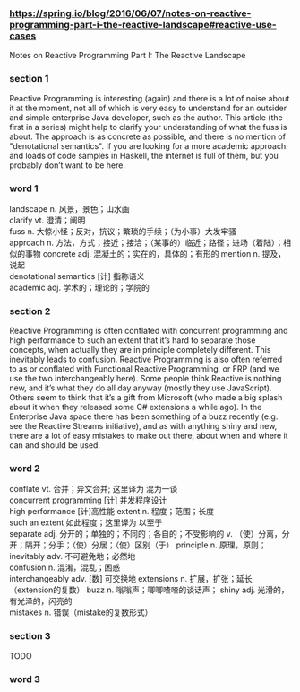 ### https://spring.io/blog/2016/06/07/notes-on-reactive-programming-part-i-the-reactive-landscape#reactive-use-cases
Notes on Reactive Programming Part I: The Reactive Landscape
### section 1
Reactive Programming is interesting (again) and there is a lot of noise about it at the moment, not all of which is very easy to understand for an outsider and simple enterprise Java developer, such as the author. This article (the first in a series) might help to clarify your understanding of what the fuss is about. The approach is as concrete as possible, and there is no mention of "denotational semantics". If you are looking for a more academic approach and loads of code samples in Haskell, the internet is full of them, but you probably don’t want to be here.

### word 1
landscape n. 风景，景色；山水画  
clarify vt. 澄清；阐明  
fuss n. 大惊小怪；反对，抗议；繁琐的手续；（为小事）大发牢骚  
approach n. 方法，方式；接近；接洽；（某事的）临近；路径；进场（着陆）；相似的事物
concrete adj. 混凝土的；实在的，具体的；有形的
mention n. 提及，说起  
denotational semantics [计] 指称语义  
academic adj. 学术的；理论的；学院的  

### section 2
Reactive Programming is often conflated with concurrent programming and high performance to such an extent that it’s hard to separate those concepts, when actually they are in principle completely different. This inevitably leads to confusion. Reactive Programming is also often referred to as or conflated with Functional Reactive Programming, or FRP (and we use the two interchangeably here). Some people think Reactive is nothing new, and it’s what they do all day anyway (mostly they use JavaScript). Others seem to think that it’s a gift from Microsoft (who made a big splash about it when they released some C# extensions a while ago). In the Enterprise Java space there has been something of a buzz recently (e.g. see the Reactive Streams initiative), and as with anything shiny and new, there are a lot of easy mistakes to make out there, about when and where it can and should be used.

### word 2
conflate vt. 合并；异文合并; 这里译为 混为一谈  
concurrent programming [计] 并发程序设计  
high performance [计]高性能
extent n. 程度；范围；长度  
such an extent 如此程度；这里译为 以至于  
separate adj. 分开的；单独的；不同的；各自的；不受影响的 v. （使）分离，分开；隔开；分手；（使）分居；（使）区别（于）
principle n. 原理，原则； 
inevitably adv. 不可避免地；必然地  
confusion n. 混淆，混乱；困惑  
interchangeably adv. [数] 可交换地
extensions n. 扩展，扩张；延长（extension的复数） 
buzz n. 嗡嗡声；唧唧喳喳的谈话声；
shiny adj. 光滑的，有光泽的，闪亮的  
mistakes n. 错误（mistake的复数形式）

### section 3
TODO
### word 3